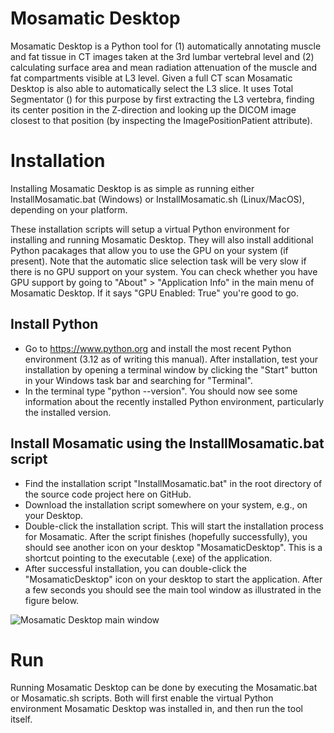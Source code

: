 # Mosamatic Desktop
Mosamatic Desktop is a Python tool for (1) automatically annotating muscle and fat tissue in CT images taken at the 3rd lumbar vertebral level and (2) calculating surface area 
and mean radiation attenuation of the muscle and fat compartments visible at L3 level. Given a full CT scan Mosamatic Desktop is also able to automatically select the L3 slice. 
It uses Total Segmentator () for this purpose by first extracting the L3 vertebra, finding its center position in the Z-direction and looking up the DICOM image closest to that
position (by inspecting the ImagePositionPatient attribute).

# Installation
Installing Mosamatic Desktop is as simple as running either InstallMosamatic.bat (Windows) or InstallMosamatic.sh (Linux/MacOS), depending on your platform.

These installation scripts will setup a virtual Python environment for installing and running Mosamatic Desktop. They will also install additional Python pacakages that allow
you to use the GPU on your system (if present). Note that the automatic slice selection task will be very slow if there is no GPU support on your system. You can check whether
you have GPU support by going to "About" > "Application Info" in the main menu of Mosamatic Desktop. If it says "GPU Enabled: True" you're good to go.

## Install Python
- Go to https://www.python.org and install the most recent Python environment (3.12 as of writing this manual). After installation, test your installation by opening a terminal window by clicking the "Start" button in your Windows task bar and searching for "Terminal". 
- In the terminal type "python --version". You should now see some information about the recently installed Python environment, particularly the installed version.

## Install Mosamatic using the InstallMosamatic.bat script
- Find the installation script "InstallMosamatic.bat" in the root directory of the source code project here on GitHub.
- Download the installation script somewhere on your system, e.g., on your Desktop.
- Double-click the installation script. This will start the installation process for Mosamatic. After the script finishes (hopefully successfully), you should see another icon on your desktop "MosamaticDesktop". This is a shortcut pointing to the executable (.exe) of the application.
- After successful installation, you can double-click the "MosamaticDesktop" icon on your desktop to start the application. After a few seconds you should see the main tool window as illustrated in the figure below.

![Mosamatic Desktop main window](MosamaticDesktop/asserts/MosamaticMainWindow.png)

# Run
Running Mosamatic Desktop can be done by executing the Mosamatic.bat or Mosamatic.sh scripts. Both will first enable the virtual Python environment Mosamatic Desktop was 
installed in, and then run the tool itself.
